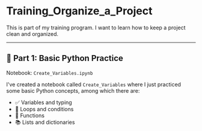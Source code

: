 # Training_Organize_a_Project

This is part of my training program. I want to learn how to keep a project clean and organized.

---

## 📘 Part 1: Basic Python Practice

Notebook: `Create_Variables.ipynb`

I've created a notebook called `Create_Variables` where I just practiced some basic Python concepts, among which there are:
- ✅ Variables and typing  
- 🔁 Loops and conditions  
- 🧩 Functions  
- 📚 Lists and dictionaries
